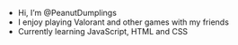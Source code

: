 - Hi, I’m @PeanutDumplings
- I enjoy playing Valorant and other games with my friends
- Currently learning JavaScript, HTML and CSS



<!---
PeanutDumplings/PeanutDumplings is a ✨ special ✨ repository because its `README.md` (this file) appears on your GitHub profile.
You can click the Preview link to take a look at your changes.
--->
